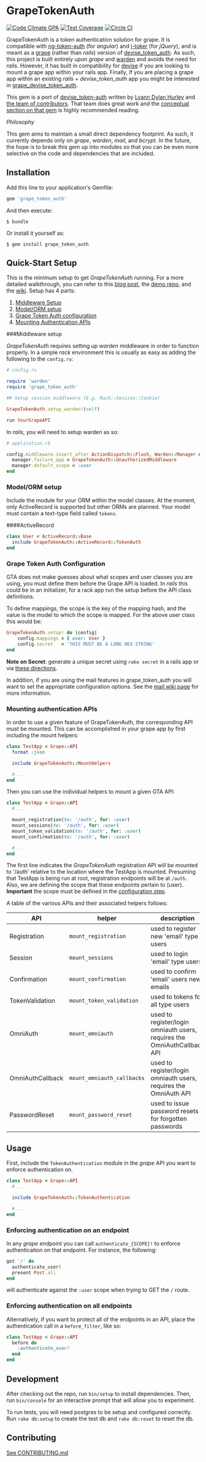 # GrapeTokenAuth
[![Code Climate GPA][11]][12] [![Test Coverage][13]][14] [![Circle CI][15]][16]

GrapeTokenAuth is a token authentication solution for grape. It is compatible
with [ng-token-auth][1] (for _angular_) and [j-toker][2] (for _jQuery_), and is
meant as a [grape][4] (rather than _rails_) version of [devise_token_auth][3]. As
such, this project is built entirely upon _grape_ and [warden][9] and avoids the
need for _rails_. However, it has built in compatibility for [devise][devise] if
you are looking to mount a grape app within your rails app. Finally, If you are
placing a grape app within an existing _rails_ + _devise\_token\_auth_ app you might
be interested in [grape_devise_token_auth][5].

This gem is a port of [devise_token-auth][4] written by [Lyann Dylan Hurley][6]
and [the team of contributors][dta-contributors]. That team does great work and
the [conceptual section on that gem][7] is highly recommended reading.

_Philosophy_

This gem aims to maintain a small direct dependency footprint. As such, it
currently depends only on _grape_, _warden_, _mail_, and _bcrypt_. In the
future, the hope is to break this gem up into modules so that you can be even
more selective on the code and dependencies that are included.

## Installation

Add this line to your application's Gemfile:

```ruby
gem 'grape_token_auth'
```

And then execute:

```
$ bundle
```

Or install it yourself as:

```
$ gem install grape_token_auth
```

## Quick-Start Setup

This is the minimum setup to get _GrapeTokenAuth_ running. For a more
detailed walkthrough, you can refer to this [blog post][gta-setup], the [demo
repo][demo-repo], and the [wiki][gta-wiki]. Setup has 4 parts:

1. [Middleware Setup](#middlewaresetup)
2. [Model/ORM setup](#modelormsetup)
3. [Grape Token Auth configuration](#grapetokenauthconfiguration)
4. [Mounting Authentication APIs](#mountingauthenticationapis)

###Middleware setup

_GrapeTokenAuth_ requires setting up _warden_ middleware in order to function
properly. In a simple _rack_ environment this is usually as easy as adding the
following to the `config.ru`:

```ruby
# config.ru

require 'warden'
require 'grape_token_auth'

## Setup session middleware (E.g. Rack::Session::Cookie)

GrapeTokenAuth.setup_warden!(self)

run YourGrapeAPI
```

In _rails_, you will need to setup warden as so:

```ruby
# application.rb

config.middleware.insert_after ActionDispatch::Flash, Warden::Manager do |manager|
  manager.failure_app = GrapeTokenAuth::UnauthorizedMiddleware
  manager.default_scope = :user
end
```

### Model/ORM setup

Include the module for your ORM within the model classes. At the moment, only
ActiveRecord is supported but other ORMs are planned. Your model must
contain a text-type field called `tokens`.

####ActiveRecord

```ruby
class User < ActiveRecord::Base
  include GrapeTokenAuth::ActiveRecord::TokenAuth
end
```

### Grape Token Auth Configuration

GTA does not make guesses about what scopes and user classes you are using, you
must define them before the Grape API is loaded. In _rails_ this could be in an
initializer, for a rack app run the setup before the API class definitions.

To define mappings, the scope is the key of the mapping hash, and the value is the
model to which the scope is mapped. For the above user class this would be:

```ruby
GrapeTokenAuth.setup! do |config|
	config.mappings = { user: User }
	config.secret   = 'THIS MUST BE A LONG HEX STRING'
end
```

**Note on Secret**: generate a unique secret using `rake secret` in a rails app
or via [these directions][secret].

In addition, if you are using the mail features in grape_token_auth you will
want to set the appropriate configuration options. See the [mail wiki page][mail] for
more information.


### Mounting authentication APIs

In order to use a given feature of GrapeTokenAuth, the corresponding API must be
mounted. This can be accomplished in your grape app by first including the mount
helpers:


```ruby
class TestApp < Grape::API
  format :json

  include GrapeTokenAuth::MountHelpers

  #...
end
```

Then you can use the individual helpers to mount a given GTA API:

```ruby
class TestApp < Grape::API
  # ...

  mount_registration(to: '/auth', for: :user)
  mount_sessions(to: '/auth', for: :user)
  mount_token_validation(to: '/auth', for: :user)
  mount_confirmation(to: '/auth', for: :user)

  # ...
end
```

The first line indicates the _GrapeTokenAuth_ registration API will be mounted
to '/auth' relative to the location where the TestApp is mounted. Presuming that
TestApp is being run at root, registration endpoints will be at `/auth`. Also,
we are defining the scope that these endpoints pertain to (user). **Important**
the scope must be defined in the [configuration
step](#grapetokenauthconfiguration).

A table of the various APIs and their associated helpers follows:

| API | helper | description |
| --- | --- | --- |
| Registration         | `mount_registration` | used to register new 'email' type users |
| Session              | `mount_sessions`     | used to login 'email' type users        |
| Confirmation | `mount_confirmation` | used to confirm 'email' users new emails |
| TokenValidation      | `mount_token_validation`      | used to tokens for all type users        |
| OmniAuth | `mount_omniauth` | used to register/login omniauth users, requires the OmniAuthCallback API |
| OmniAuthCallback | `mount_omniauth_callbacks` |  used to register/login omniauth users, requires the OmniAuth API|
| PasswordReset | `mount_password_reset` | used to issue password resets for forgotten passwords|

## Usage

First, include the `TokenAuthentication` module in the _grape_ API you want to
enforce authentication on.

```ruby
class TestApp < Grape::API
  # ...

  include GrapeTokenAuth::TokenAuthentication

  # ...
end
```

### Enforcing authentication on an endpoint

In any _grape_ endpoint you can call `authenticate_{SCOPE}!` to enforce
authentication on that endpoint. For instance, the following:

```ruby
get '/' do
  authenticate_user!
  present Post.all
end
```

will authenticate against the `:user` scope when trying to GET the `/` route.


### Enforcing authentication on all endpoints

Alternatively, if you want to protect all of the endpoints in an API, place
the authentication call in a `before_filter`, like so:

```ruby
class TestApp < Grape::API
  before do
    :authenticate_user!
  end
end
```

## Development

After checking out the repo, run `bin/setup` to install dependencies. Then,
run `bin/console` for an interactive prompt that will allow you to experiment.

To run tests, you will need postgres to be setup and configured correctly.  Run
`rake db:setup` to create the test db and `rake db:reset` to reset the db.


## Contributing

[See CONTRIBUTING.md][contributing]

[1]: https://github.com/lynndylanhurley/ng-token-auth
[2]: https://github.com/lynndylanhurley/j-toker
[3]: https://github.com/lynndylanhurley/devise_token_auth
[4]: https://github.com/intridea/grape
[5]: https://github.com/mcordell/grape_devise_token_auth
[6]: https://github.com/lynndylanhurley
[7]: https://github.com/lynndylanhurley/devise_token_auth#conceptual
[8]: https://rubygems.org
[9]: https://github.com/hassox/warden
[10]: https://github.com/mcordell/grape_token_auth/milestones/Devise%20Token%20Auth%20Functional%20Parity
[11]: https://codeclimate.com/github/mcordell/grape_token_auth/badges/gpa.svg
[12]: https://codeclimate.com/github/mcordell/grape_token_auth
[13]: https://codeclimate.com/github/mcordell/grape_token_auth/badges/coverage.svg
[14]: https://codeclimate.com/github/mcordell/grape_token_auth/coverage
[15]: https://circleci.com/gh/mcordell/grape_token_auth.svg?style=svg
[16]: https://circleci.com/gh/mcordell/grape_token_auth
[contributing]: https://github.com/mcordell/grape_token_auth/blob/master/CONTRIBUTING.md
[gta-wiki]: https://github.com/mcordell/grape_token_auth/wiki
[demo-repo]: https://github.com/mcordell/grape_token_auth_demo
[gta-setup]: http://blog.mikecordell.com/grape-token-auth/2015/09/15/setting-up-authentication-on-a-grape-api-with-grapetokenauth.html
[secret]: http://www.jamesbadger.ca/2012/12/18/generate-new-secret-token/
[dta-contributors]: https://github.com/lynndylanhurley/devise_token_auth#callouts
[devise]: https://github.com/plataformatec/devise
[mail]: https://github.com/mcordell/grape_token_auth/wiki/Email
